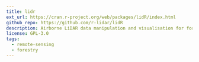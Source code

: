 ```yaml
---
title: lidr
ext_url: https://cran.r-project.org/web/packages/lidR/index.html
github_repo: https://github.com/r-lidar/lidR
description: Airborne LiDAR data manipulation and visualisation for forestry application
license: GPL-3.0
tags:
  - remote-sensing
  - forestry
---
```

